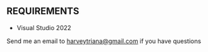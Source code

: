## REQUIREMENTS

- Visual Studio 2022

Send me an email to harveytriana@gmail.com if you have questions




